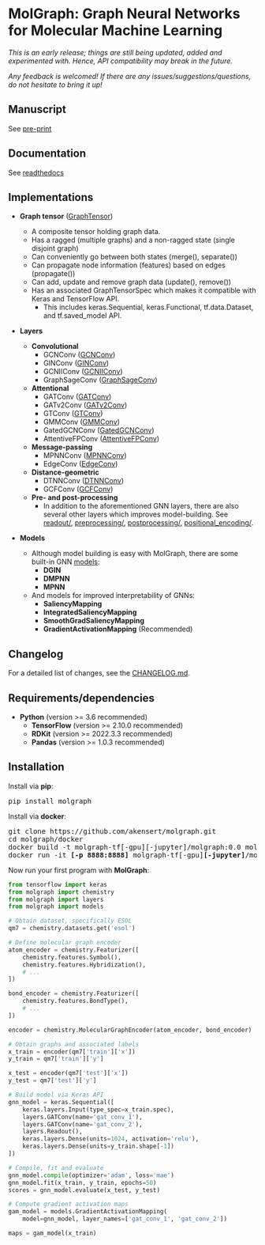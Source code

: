 # MolGraph: Graph Neural Networks for Molecular Machine Learning

*This is an early release; things are still being updated, added and experimented with. Hence, API compatibility may break in the future.*

*Any feedback is welcomed! If there are any issues/suggestions/questions, do not hesitate to bring it up!*

## Manuscript
See [pre-print](https://arxiv.org/abs/2208.09944)

## Documentation
See [readthedocs](https://molgraph.readthedocs.io/en/latest/)

## Implementations

- **Graph tensor** ([GraphTensor](http://github.com/akensert/molgraph/tree/main/molgraph/tensors/graph_tensor.py))
    - A composite tensor holding graph data.
    - Has a ragged (multiple graphs) and a non-ragged state (single disjoint graph)
    - Can conveniently go between both states (merge(), separate())
    - Can propagate node information (features) based on edges (propagate())
    - Can add, update and remove graph data (update(), remove())
    - Has an associated GraphTensorSpec which makes it compatible with Keras and TensorFlow API.
        - This includes keras.Sequential, keras.Functional, tf.data.Dataset, and tf.saved_model API.
- **Layers**
    
    - **Convolutional**
        - GCNConv ([GCNConv](http://github.com/akensert/molgraph/tree/main/molgraph/layers/convolutional/gcn_conv.py))
        - GINConv ([GINConv](https://github.com/akensert/molgraph/tree/main/molgraph/layers/convolutional/gin_conv.py))
        - GCNIIConv ([GCNIIConv](https://github.com/akensert/molgraph/tree/main/molgraph/layers/convolutional/gcnii_conv.py))
        - GraphSageConv ([GraphSageConv](https://github.com/akensert/molgraph/tree/main/molgraph/layers/convolutional/graph_sage_conv.py))
    - **Attentional**
        - GATConv ([GATConv](https://github.com/akensert/molgraph/tree/main/molgraph/layers/attentional/gat_conv.py))
        - GATv2Conv ([GATv2Conv](https://github.com/akensert/molgraph/tree/main/molgraph/layers/attentional/gatv2_conv.py))
        - GTConv ([GTConv](https://github.com/akensert/molgraph/tree/main/molgraph/layers/attentional/gt_conv.py))
        - GMMConv ([GMMConv](https://github.com/akensert/molgraph/tree/main/molgraph/layers/attentional/gmm_conv.py))
        - GatedGCNConv ([GatedGCNConv](https://github.com/akensert/molgraph/tree/main/molgraph/layers/attentional/gated_gcn_conv.py))
        - AttentiveFPConv ([AttentiveFPConv](https://github.com/akensert/molgraph/tree/main/molgraph/layers/attentional/attentive_fp_conv.py))
    - **Message-passing**
        - MPNNConv ([MPNNConv](https://github.com/akensert/molgraph/tree/main/molgraph/layers/message_passing/mpnn_conv.py))
        - EdgeConv ([EdgeConv](https://github.com/akensert/molgraph/tree/main/molgraph/layers/message_passing/edge_conv.py))
    - **Distance-geometric**
        - DTNNConv ([DTNNConv](https://github.com/akensert/molgraph/tree/main/molgraph/layers/geometric/dtnn_conv.py))
        - GCFConv ([GCFConv](https://github.com/akensert/molgraph/tree/main/molgraph/layers/geometric/gcf_conv.py))
    - **Pre- and post-processing**
        - In addition to the aforementioned GNN layers, there are also several other layers which improves model-building. See [readout/](https://github.com/akensert/molgraph/tree/main/molgraph/layers/readout), [preprocessing/](https://github.com/akensert/molgraph/tree/main/molgraph/layers/preprocessing), [postprocessing/](https://github.com/akensert/molgraph/tree/main/molgraph/layers/postprocessing), [positional_encoding/](https://github.com/akensert/molgraph/tree/main/molgraph/layers/positional_encoding).
- **Models**
    - Although model building is easy with MolGraph, there are some built-in GNN [models](https://github.com/akensert/molgraph/tree/main/molgraph/models):
        - **DGIN**
        - **DMPNN**
        - **MPNN**
    - And models for improved interpretability of GNNs:
        - **SaliencyMapping**
        - **IntegratedSaliencyMapping**
        - **SmoothGradSaliencyMapping**
        - **GradientActivationMapping** (Recommended)

## Changelog
For a detailed list of changes, see the [CHANGELOG.md](https://github.com/akensert/molgraph/blob/main/CHANGELOG.md).

## Requirements/dependencies
- **Python** (version >= 3.6 recommended)
    - **TensorFlow** (version >= 2.10.0 recommended)
    - **RDKit** (version >= 2022.3.3 recommended)
    - **Pandas** (version >= 1.0.3 recommended)

## Installation

Install via **pip**:

<pre>
pip install molgraph
</pre>

Install via **docker**:

<pre>
git clone https://github.com/akensert/molgraph.git
cd molgraph/docker
docker build -t molgraph-tf[-gpu][-jupyter]/molgraph:0.0 molgraph-tf[-gpu][-jupyter]/
docker run -it <b>[-p 8888:8888]</b> molgraph-tf[-gpu]<b>[-jupyter]</b>/molgraph:0.0
</pre>

Now run your first program with **MolGraph**:

```python
from tensorflow import keras
from molgraph import chemistry
from molgraph import layers
from molgraph import models

# Obtain dataset, specifically ESOL
qm7 = chemistry.datasets.get('esol')

# Define molecular graph encoder
atom_encoder = chemistry.Featurizer([
    chemistry.features.Symbol(),
    chemistry.features.Hybridization(),
    # ...
])

bond_encoder = chemistry.Featurizer([
    chemistry.features.BondType(),
    # ...
])

encoder = chemistry.MolecularGraphEncoder(atom_encoder, bond_encoder)

# Obtain graphs and associated labels
x_train = encoder(qm7['train']['x'])
y_train = qm7['train']['y']

x_test = encoder(qm7['test']['x'])
y_test = qm7['test']['y']

# Build model via Keras API
gnn_model = keras.Sequential([
    keras.layers.Input(type_spec=x_train.spec),
    layers.GATConv(name='gat_conv_1'),
    layers.GATConv(name='gat_conv_2'),
    layers.Readout(),
    keras.layers.Dense(units=1024, activation='relu'),
    keras.layers.Dense(units=y_train.shape[-1])
])

# Compile, fit and evaluate
gnn_model.compile(optimizer='adam', loss='mae')
gnn_model.fit(x_train, y_train, epochs=50)
scores = gnn_model.evaluate(x_test, y_test)

# Compute gradient activation maps
gam_model = models.GradientActivationMapping(
    model=gnn_model, layer_names=['gat_conv_1', 'gat_conv_2'])

maps = gam_model(x_train)
```
